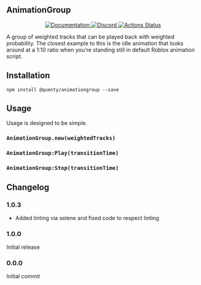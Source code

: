 ## AnimationGroup
<div align="center">
  <a href="http://quenty.github.io/api/">
    <img src="https://img.shields.io/badge/docs-website-green.svg" alt="Documentation" />
  </a>
  <a href="https://discord.gg/mhtGUS8">
    <img src="https://img.shields.io/badge/discord-nevermore-blue.svg" alt="Discord" />
  </a>
  <a href="https://github.com/Quenty/NevermoreEngine/actions">
    <img src="https://github.com/Quenty/NevermoreEngine/workflows/lint/badge.svg" alt="Actions Status" />
  </a>
</div>

A group of weighted tracks that can be played back with weighted probability. The closest example to this is the idle animation that looks around at a 1:10 ratio when you're standing still in default Roblox animation script.

## Installation
```
npm install @quenty/animationgroup --save
```

## Usage
Usage is designed to be simple.

### `AnimationGroup.new(weightedTracks)`

### `AnimationGroup:Play(transitionTime)`

### `AnimationGroup:Stop(transitionTime)`


## Changelog

### 1.0.3
- Added linting via selene and fixed code to respect linting

### 1.0.0
Initial release

### 0.0.0
Initial commit
